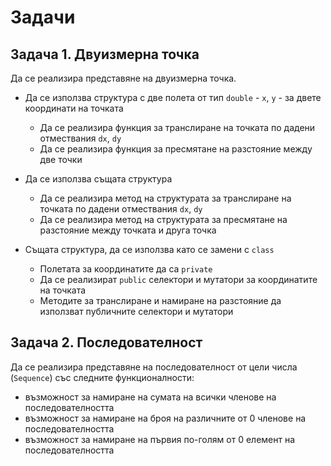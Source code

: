 # Задачи

## Задача 1. Двуизмерна точка

Да се реализира представяне на двуизмерна точка.

- Да се използва структура с две полета от тип `double` - `x`, `y` - за 
двете координати на точката
  - Да се реализира функция за транслиране на точката по дадени отмествания `dx`, `dy`
  - Да се реализира функция за пресмятане на разстояние между две точки

- Да се използва същата структура
  - Да се реализира метод на структурата за транслиране на точката по дадени отмествания `dx`, `dy`
  - Да се реализира метод на структурата за пресмятане на разстояние между точката и друга точка

- Същата структура, да се използва като се замени с `class`
  - Полетата за координатите да са `private`
  - Да се реализират `public` селектори и мутатори за координатите на точката
  - Методите за транслиране и намиране на разстояние да използват публичните селектори и мутатори

## Задача 2. Последователност

Да се реализира представяне на последователност от цели числа (`Sequence`) със следните функционалности:

- възможност за намиране на сумата на всички членове на последователността
- възможност за намиране на броя на различните от 0 членове на последователността
- възможност за намиране на първия по-голям от 0 елемент на последователността
